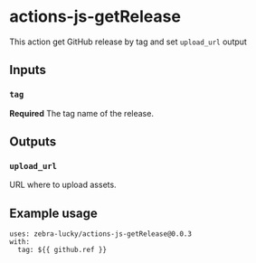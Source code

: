 # actions-js-getRelease

This action get GitHub release by tag and set `upload_url` output

## Inputs

### `tag`

**Required** The tag name of the release.

## Outputs

### `upload_url`

URL where to upload assets.

## Example usage

```
uses: zebra-lucky/actions-js-getRelease@0.0.3
with:
  tag: ${{ github.ref }}
```
